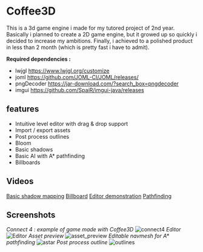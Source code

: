 
# Coffee3D

This is a 3d game engine i made for my tutored project of 2nd year. Basically i planned to create a 2D game engine, but it growed up so quickly i decided to increase my ambitions.
Finally, i achieved to a polished product in less than 2 month (which is pretty fast i have to admit).

**Required dependencies :**
* lwjgl https://www.lwjgl.org/customize
* joml https://github.com/JOML-CI/JOML/releases/ 
* pngDecoder https://jar-download.com/?search_box=pngdecoder
* imgui https://github.com/SpaiR/imgui-java/releases

## features
- Intuitive level editor with drag & drop support
- Import / export assets
- Post process outlines
- Bloom
- Basic shadows
- Basic AI with A\* pathfinding
- Billboards

## Videos

[Basic shadow mapping](https://youtu.be/ef-brQbH5FE)
[Billboard](https://youtu.be/srNc9CzwyKQ)
[Editor demonstration](https://youtu.be/8R6M83ooCxI)
[Pathfinding](https://youtu.be/JiN4Cm1TBZ0)

## Screenshots
*Connect 4 : example of game made with Coffee3D*
![connect4](https://user-images.githubusercontent.com/24438631/111083389-a1c45600-850d-11eb-9c58-bc44b6b861e3.png)
*Editor*
![Editor](https://user-images.githubusercontent.com/24438631/111083391-a25cec80-850d-11eb-915d-396abed79d8d.png)
*Asset preview*
![asset_preview](https://user-images.githubusercontent.com/24438631/111083392-a2f58300-850d-11eb-942a-61ed79c7bba6.png)
*Editable navmesh for A\* pathfinding*
![astar](https://user-images.githubusercontent.com/24438631/111083393-a38e1980-850d-11eb-9c8a-e87aed85a054.png)
*Post process outline*
![outlines](https://user-images.githubusercontent.com/24438631/111083394-a38e1980-850d-11eb-9c32-261c7a9ac672.png)

